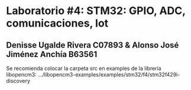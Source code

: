 # Laboratorio #4: STM32: GPIO, ADC, comunicaciones, Iot

## Denisse Ugalde Rivera C07893 & Alonso José Jiménez Anchía B63561

Se recomienda colocar la carpeta src en examples de la librería libopencm3: .../libopencm3-examples/examples/stm32/f4/stm32f429i-discovery
